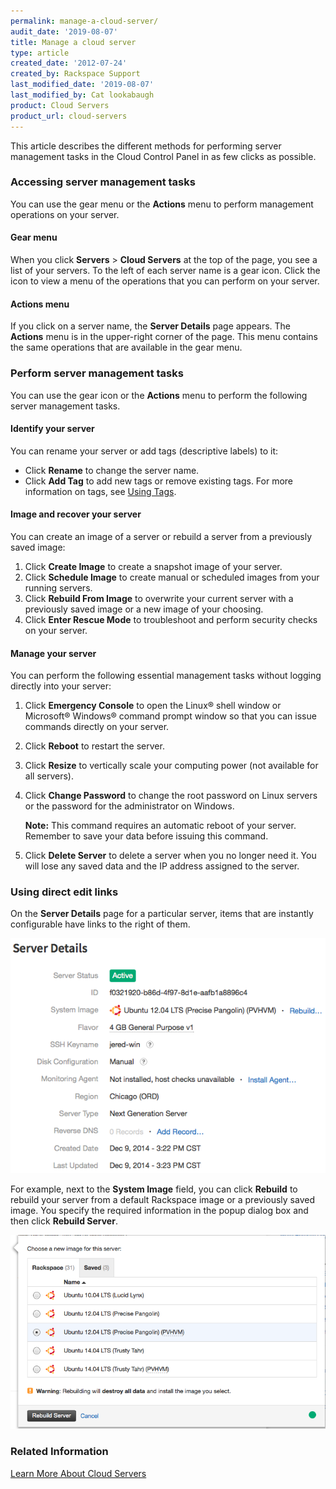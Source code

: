 ```yaml
---
permalink: manage-a-cloud-server/
audit_date: '2019-08-07'
title: Manage a cloud server
type: article
created_date: '2012-07-24'
created_by: Rackspace Support
last_modified_date: '2019-08-07'
last_modified_by: Cat lookabaugh
product: Cloud Servers
product_url: cloud-servers
---
```


This article describes the different methods for performing server management
tasks in the Cloud Control Panel in as few clicks as possible.

### Accessing server management tasks

You can use the gear menu or the **Actions** menu to perform management
operations on your server.

#### Gear menu

When you click **Servers** > **Cloud Servers** at the top of the page, you see
a list of your servers. To the left of each server name is a gear icon. Click
the icon to view a menu of the operations that you can perform on your server.

#### Actions menu

If you click on a server name, the **Server Details** page appears. The
**Actions** menu is in the upper-right corner of the page. This menu contains
the same operations that are available in the gear menu.

### Perform server management tasks

You can use the gear icon or the **Actions** menu to perform the following
server management tasks.

#### Identify your server

You can rename your server or add tags (descriptive labels) to it:

- Click **Rename** to change the server name.
- Click **Add Tag** to add new tags or remove existing tags.  For more
information on tags, see [Using Tags](/support/how-to/using-cloud-servers-tags).

#### Image and recover your server

You can create an image of a server or rebuild a server from a previously saved
image:

1. Click **Create Image** to create a snapshot image of your server.
2. Click **Schedule Image** to create manual or scheduled images from your running servers.
3. Click **Rebuild From Image** to overwrite your current server with a previously saved
   image or a new image of your choosing.
4. Click **Enter Rescue Mode** to troubleshoot and perform security checks on your server.

#### Manage your server

You can perform the following essential management tasks without logging
directly into your server:

1. Click **Emergency Console** to open the Linux&reg; shell window or Microsoft&reg;
   Windows&reg; command prompt window so that you can issue commands directly
   on your server.
2. Click **Reboot** to restart the server.
3. Click **Resize** to vertically scale your computing power (not available for all servers).
4. Click **Change Password** to change the root password on Linux servers or the password for the administrator on Windows.

    **Note:** This command requires an automatic reboot of your server. Remember to save your data before issuing this command.

5. Click **Delete Server** to delete a server when you no longer need it. You
   will lose any saved data and the IP address assigned to the server.

### Using direct edit links

On the **Server Details** page for a particular server, items that are instantly
configurable have links to the right of them.

![](1512NewImage-1.png)

For example, next to the **System Image** field, you can click **Rebuild** to
rebuild your server from a default Rackspace image or a previously saved image.
You specify the required information in the popup dialog box and then click
**Rebuild Server**.

![](1512NewImage-2.png)

### Related Information

[Learn More About Cloud Servers](/support/how-to/learn-more-about-cloud-servers)
